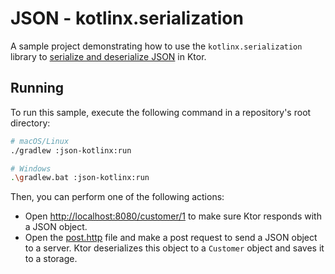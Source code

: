 # JSON - kotlinx.serialization
A sample project demonstrating how to use the `kotlinx.serialization` library to [serialize and deserialize JSON](https://ktor.io/docs/serialization.html) in Ktor.

## Running
To run this sample, execute the following command in a repository's root directory:
```bash
# macOS/Linux
./gradlew :json-kotlinx:run

# Windows
.\gradlew.bat :json-kotlinx:run
```

Then, you can perform one of the following actions:
* Open [http://localhost:8080/customer/1](http://localhost:8080/customer/1) to make sure Ktor responds with a JSON object.
* Open the [post.http](post.http) file and make a post request to send a JSON object to a server. Ktor deserializes this object to a `Customer` object and saves it to a storage.
